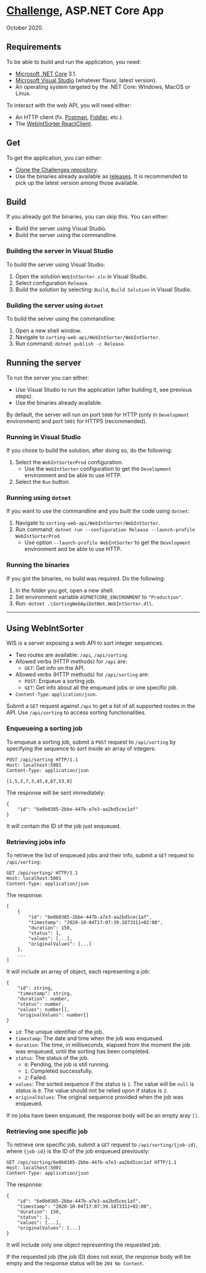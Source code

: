 # [Challenge](Challenge.md), ASP.NET Core App
October 2020.

## Requirements
To be able to build and run the application, you need:

- [Microsoft .NET Core](https://dotnet.microsoft.com/download) 3.1.
- [Microsoft Visual Studio](https://visualstudio.microsoft.com/) (whatever flavor, latest version).
- An operating system targeted by the .NET Core: WIndows, MacOS or Linux.

To interact with the web API, you will need either:

- An HTTP client (fx. [Postman](https://www.postman.com/), [Fiddler](https://www.telerik.com/download/fiddler), etc.).
- The [WebIntSorter ReactClient](WebIntSorter/WebIntSorter.ReactClient/README.md).

## Get
To get the application, you can either:

- [Clone the Challenges repository](https://github.com/andry-tino/coding-challenges.git).
- Use the binaries already available as [releases](https://github.com/andry-tino/coding-challenges/releases). It is recommended to pick up the latest version among those available.

## Build
If you already got the binaries, you can skip this.
You can either:

- Build the server using Visual Studio.
- Build the server using the commandline.

### Building the server in Visual Studio
To build the server using Visual Studio:

1. Open the solution `WebIntSorter.sln` in Visual Studio.
2. Select configuration `Release`.
3. Build the solution by selecting: `Build`, `Build Solution` in Visual Studio.

### Building the server using `dotnet`
To build the server using the commandline:

1. Open a new shell window.
2. Navigate to `sorting-web-api/WebIntSorter/WebIntSorter`.
3. Run command: `dotnet publish -c Release`.

## Running the server
To run the server you can either:

- Use Visual Studio to run the application (after building it, see previous steps).
- Use the binaries already available.

By default, the server will run on port `5000` for HTTP (only in `Development` environment) and port `5001` for HTTPS (recommended).

### Running in Visual Studio
If you chose to build the solution, after doing so, do the following:

1. Select the `WebIntSorterProd` configuration.
    - Use the `WebIntSorter` configuration to get the `Development` environment and be able to use HTTP.
2. Select the `Run` button.

### Running using `dotnet`
If you want to use the commandline and you built the code using `dotnet`:

1. Navigate to `sorting-web-api/WebIntSorter/WebIntSorter`.
2. Run command: `dotnet run --configuration Release --launch-profile WebIntSorterProd`.
    - Use option `--launch-profile WebIntSorter` to get the `Development` environment and be able to use HTTP.

### Running the binaries
If you got the binaries, no build was required. Do the following:

1. In the folder you got, open a new shell.
2. Set environment variable `ASPNETCORE_ENVIRONMENT` to `"Production"`.
3. Run: `dotnet .\SortingWebApiDotNet.WebIntSorter.dll`.

---

## Using WebIntSorter
WIS is a server exposing a web API to sort integer sequences.

- Two routes are available: `/api`, `/api/sorting`.
- Allowed verbs  (HTTP methods) for `/api` are:
	- `GET`: Get info on the API.
- Allowed verbs  (HTTP methods) for `/api/sorting` are:
    - `POST`: Enqueue a sorting job.
	- `GET`: Get info about all the enqueued jobs or one specific job.
- `Content-Type`: `application/json`.

Submit a `GET` request against `/api` to get a list of all supported routes in the API. Use `/api/sorting` to access sorting functionalities.

### Enqueueing a sorting job
To enqueue a sorting job, submit a `POST` request to `/api/sorting` by specifying the sequence to sort inside an array of integers:

```
POST /api/sorting HTTP/1.1
Host: localhost:5001
Content-Type: application/json

[1,5,3,7,3,45,4,67,53,0]
```

The response will be sent immediately:

```
{
    "id": "6e0b0385-2bbe-447b-a7e3-aa2bd5cec1af"
}
```

It will contain the ID of the job just enqueued.

### Retrieving jobs info
To retrieve the list of enqueued jobs and their info, submit a `GET` request to `/api/sorting`:

```
GET /api/sorting/ HTTP/1.1
Host: localhost:5001
Content-Type: application/json
```

The response:

```
[
	{
		"id": "6e0b0385-2bbe-447b-a7e3-aa2bd5cec1af",
		"timestamp": "2020-10-04T17:07:39.1873311+02:00",
		"duration": 150,
		"status": 1,
		"values": [...],
		"originalValues": [...]
	},
	...
]
```

It will include an array of object, each representing a job:

```
{
	"id": string,
	"timestamp": string,
	"duration": number,
	"status": number,
	"values": number[],
	"originalValues": number[]
}
```

- `id`: The unique identifier of the job.
- `timestamp`: The date and time when the job was enqueued.
- `duration`: The time, in milliseconds, elapsed from the moment the job was enqueued, until the sorting has been completed.
- `status`: The status of the job.
    - `0`: Pending, the job is still running.
	- `1`: Completed successfully.
	- `2`: Failed.
- `values`: The sorted sequence if the status is `1`. The value will be `null` is status is `0`. The value should not be relied upon if status is `2`.
- `originalValues`: The original sequence provided when the job was enqueued.

If no jobs have been enqueued, the response body will be an empty aray `[]`.

### Retrieving one specific job
To retrieve one specific job, submit a `GET` request to `/api/sorting/{job-id}`, where
`{job-id}` is the ID of the job enqueued previously:

```
GET /api/sorting/6e0b0385-2bbe-447b-a7e3-aa2bd5cec1af HTTP/1.1
Host: localhost:5001
Content-Type: application/json
```

The response:

```
{
	"id": "6e0b0385-2bbe-447b-a7e3-aa2bd5cec1af",
	"timestamp": "2020-10-04T17:07:39.1873311+02:00",
	"duration": 150,
	"status": 1,
	"values": [...],
	"originalValues": [...]
}
```

It will include only one object representing the requested job.

If the requested job (the job ID) does not exist, the response body will be empty and the response status will be `204 No Content`.
